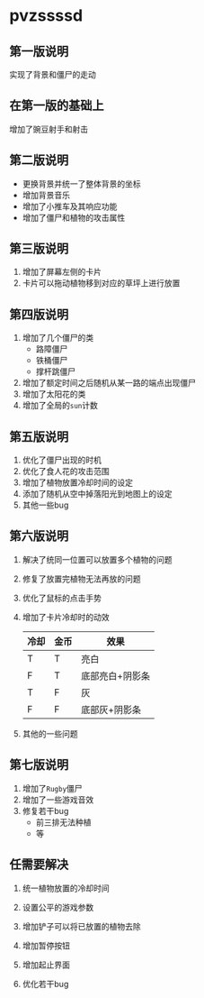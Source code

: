 # pvzssssd
## 第一版说明

实现了背景和僵尸的走动
## 在第一版的基础上

增加了豌豆射手和射击
## 第二版说明

- 更换背景并统一了整体背景的坐标
- 增加背景音乐
- 增加了小推车及其响应功能
- 增加了僵尸和植物的攻击属性
## 第三版说明

1. 增加了屏幕左侧的卡片
2. 卡片可以拖动植物移到对应的草坪上进行放置

## 第四版说明

1. 增加了几个僵尸的类
   - 路障僵尸
   - 铁桶僵尸
   - 撑杆跳僵尸
2. 增加了额定时间之后随机从某一路的端点出现僵尸
3. 增加了太阳花的类
4. 增加了全局的```sun```计数

## 第五版说明

1. 优化了僵尸出现的时机
2. 优化了食人花的攻击范围
3. 增加了植物放置冷却时间的设定
4. 添加了随机从空中掉落阳光到地图上的设定
5. 其他一些bug

## 第六版说明

1. 解决了统同一位置可以放置多个植物的问题

2. 修复了放置完植物无法再放的问题

3. 优化了鼠标的点击手势

4. 增加了卡片冷却时的动效

   | 冷却 | 金币 | 效果            |
   | ---- | ---- | --------------- |
   | T    | T    | 亮白            |
   | F    | T    | 底部亮白+阴影条 |
   | T    | F    | 灰              |
   | F    | F    | 底部灰+阴影条   |

5. 其他的一些问题

## 第七版说明

1. 增加了```Rugby```僵尸
2. 增加了一些游戏音效
3. 修复若干bug
   - 前三排无法种植
   - 等

## 任需要解决

1. 统一植物放置的冷却时间

2. 设置公平的游戏参数

3. 增加铲子可以将已放置的植物去除

5. 增加暂停按钮

6. 增加起止界面

7. 优化若干bug

   

   
